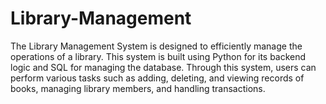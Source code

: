 # Library-Management
The Library Management System is designed to efficiently manage the operations of a library. This system is built using Python for its backend logic and SQL for managing the database. Through this system, users can perform various tasks such as adding, deleting, and viewing records of books, managing library members, and handling transactions.
